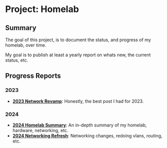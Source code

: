 # Project: Homelab

## Summary

The goal of this project, is to document the status, and progress of my homelab, over time.

My goal is to publish at least a yearly report on whats new, the current status, etc.

## Progress Reports

### 2023

- **[2023 Network Revamp](../../blog/posts/Technology/2023/2023-03-21-network-revamp.md)**: Honestly, the best post I had for 2023.

### 2024

- **[2024 Homelab Summary](../../blog/posts/Technology/2024/homelab-2024.md)**: An in-depth summary of my homelab, hardware, networking, etc.
- **[2024 Networking Refresh](../../blog/posts/Technology/2024/2024-11-23-Network-Refresh.md)**: Networking changes, redoing vlans, routing, etc.